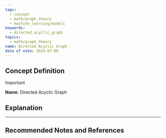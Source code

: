 ```yaml
---
tags:
  - concept
  - math/graph_theory
  - machine_learning/models
keywords:
  - directed_acyclic_graph
topics:
  - math/graph_theory
name: Directed Acyclic Graph
date of note: 2024-07-09
---
```


## Concept Definition

>[!important]
>**Name**: Directed Acyclic Graph





## Explanation





-----------
##  Recommended Notes and References

